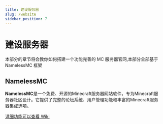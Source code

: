 ```yaml
---
title: 建设服务器
slug: /website
sidebar_position: 7
---
```


# 建设服务器

本部分的章节将会教你如何搭建一个功能完善的 MC 服务器官网,本部分全部基于 NamelessMC 框架

## NamelessMC

**NamelessMC**是一个免费、开源的Minecraft服务器网站软件，专为Minecraft服务器社区设计。它提供了完整的论坛系统、用户管理功能和丰富的Minecraft服务器集成选项。

[详细功能可以查看 Wiki](https://docs.namelessmc.com/en/home)